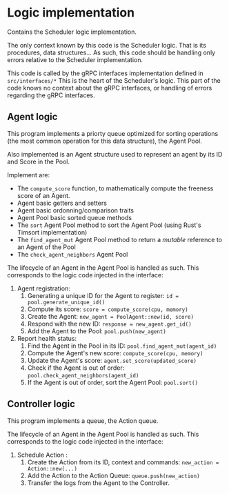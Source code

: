# Logic implementation

Contains the Scheduler logic implementation.

The only context known by this code is the Scheduler logic. That is its procedures, data structures...
As such, this code should be handling only errors relative to the Scheduler implementation.

This code is called by the gRPC interfaces implementation defined in `src/interfaces/*`
This is the heart of the Scheduler's logic.
This part of the code knows no context about the gRPC interfaces, or handling of errors regarding the gRPC interfaces.

## Agent logic

This program implements a priorty queue optimized for sorting operations (the most common operation for this data structure), the Agent Pool.

Also implemented is an Agent structure used to represent an agent by its ID and Score in the Pool.

Implement are:
- The `compute_score` function, to mathematically compute the freeness score of an Agent.
- Agent basic getters and setters
- Agent basic ordonning/comparison traits
- Agent Pool basic sorted queue methods
- The `sort` Agent Pool method to sort the Agent Pool (using Rust's Timsort implementation)
- The `find_agent_mut` Agent Pool method to return a *mutable* reference to an Agent of the Pool
- The `check_agent_neighbors` Agent Pool 

The lifecycle of an Agent in the Agent Pool is handled as such. This corresponds to the logic code injected in the interface:

1. Agent registration:
   1. Generating a unique ID for the Agent to register: `id = pool.generate_unique_id()`
   2. Compute its score: `score = compute_score(cpu, memory)`
   3. Create the Agent: `new_agent = PoolAgent::new(id, score)`
   4. Respond with the new ID: `response = new_agent.get_id()`
   5. Add the Agent to the Pool: `pool.push(new_agent)`
2. Report health status:
   1. Find the Agent in the Pool in its ID: `pool.find_agent_mut(agent_id)`
   2. Compute the Agent's new score: `compute_score(cpu, memory)`
   3. Update the Agent's score: `agent.set_score(updated_score)`
   4. Check if the Agent is out of order: `pool.check_agent_neighbors(agent_id)`
   5. If the Agent is out of order, sort the Agent Pool: `pool.sort()`

## Controller logic

This program implements a queue, the Action queue.

The lifecycle of an Agent in the Agent Pool is handled as such. This corresponds to the logic code injected in the interface:

1. Schedule Action :
   1. Create the Action from its ID, context and commands: `new_action = Action::new(...)`
   2. Add the Action to the Action Queue: `queue.push(new_action)`
   3. Transfer the logs from the Agent to the Controller.
